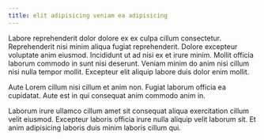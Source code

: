 ```yaml
---
title: elit adipisicing veniam ea adipisicing
---
```


Labore reprehenderit dolor dolore ex ex culpa cillum consectetur. Reprehenderit nisi minim aliqua fugiat reprehenderit. Dolore excepteur voluptate anim eiusmod. Incididunt ut ad nisi ex et irure minim. Mollit officia laborum commodo in sunt nisi deserunt. Veniam minim do anim nisi cillum nisi nulla tempor mollit. Excepteur elit aliquip labore duis dolor enim mollit.

Aute Lorem cillum nisi cillum et anim non. Fugiat laborum officia ea cupidatat. Aute est in qui consequat anim commodo anim in.

Laborum irure ullamco cillum amet sit consequat aliqua exercitation cillum velit eiusmod. Excepteur laboris officia irure nulla aliquip velit laborum sit. Et anim adipisicing laboris duis minim laboris cillum qui.